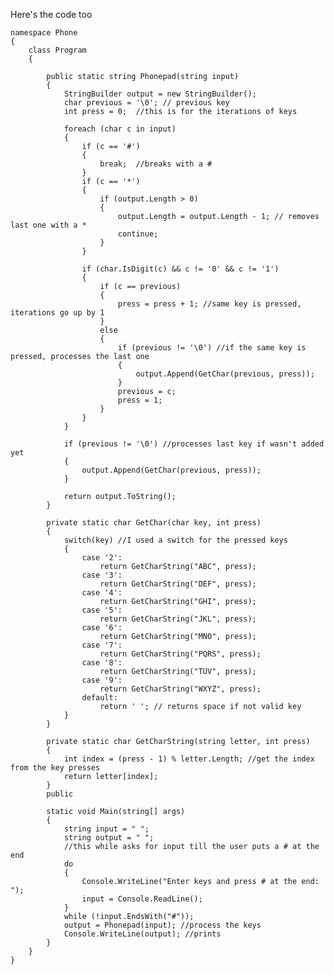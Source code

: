 Here's the code too



    namespace Phone
    {
        class Program
        {
    
            public static string Phonepad(string input)
            {
                StringBuilder output = new StringBuilder();
                char previous = '\0'; // previous key
                int press = 0;  //this is for the iterations of keys
    
                foreach (char c in input)
                {
                    if (c == '#')
                    {
                        break;  //breaks with a #
                    }
                    if (c == '*')
                    {
                        if (output.Length > 0)
                        {
                            output.Length = output.Length - 1; // removes last one with a *
                            continue;
                        }
                    }
    
                    if (char.IsDigit(c) && c != '0' && c != '1')
                    {
                        if (c == previous)
                        {
                            press = press + 1; //same key is pressed, iterations go up by 1
                        }
                        else
                        {
                            if (previous != '\0') //if the same key is pressed, processes the last one
                            {
                                output.Append(GetChar(previous, press));
                            }
                            previous = c;
                            press = 1;
                        }
                    }
                }
    
                if (previous != '\0') //processes last key if wasn't added yet
                {
                    output.Append(GetChar(previous, press));
                }
    
                return output.ToString();
            }
    
            private static char GetChar(char key, int press)
            {
                switch(key) //I used a switch for the pressed keys
                {
                    case '2':
                        return GetCharString("ABC", press);
                    case '3':
                        return GetCharString("DEF", press);
                    case '4':
                        return GetCharString("GHI", press);
                    case '5':
                        return GetCharString("JKL", press);
                    case '6':
                        return GetCharString("MNO", press);
                    case '7':
                        return GetCharString("PQRS", press);
                    case '8':
                        return GetCharString("TUV", press);
                    case '9':
                        return GetCharString("WXYZ", press);
                    default:
                        return ' '; // returns space if not valid key
                }
            }
    
            private static char GetCharString(string letter, int press)
            {
                int index = (press - 1) % letter.Length; //get the index from the key presses
                return letter[index];
            }
            public
    
            static void Main(string[] args)
            {
                string input = " ";
                string output = " ";
                //this while asks for input till the user puts a # at the end
                do
                {
                    Console.WriteLine("Enter keys and press # at the end: ");
                    input = Console.ReadLine();
                }
                while (!input.EndsWith("#"));
                output = Phonepad(input); //process the keys
                Console.WriteLine(output); //prints
            }
        }
    }
